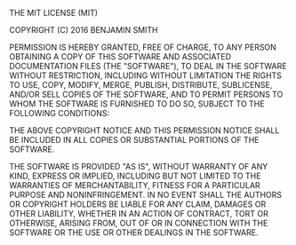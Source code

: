 THE MIT LICENSE (MIT)

COPYRIGHT (C) 2016 BENJAMIN SMITH

PERMISSION IS HEREBY GRANTED, FREE OF CHARGE, TO ANY PERSON OBTAINING A COPY
OF THIS SOFTWARE AND ASSOCIATED DOCUMENTATION FILES (THE "SOFTWARE"), TO DEAL
IN THE SOFTWARE WITHOUT RESTRICTION, INCLUDING WITHOUT LIMITATION THE RIGHTS
TO USE, COPY, MODIFY, MERGE, PUBLISH, DISTRIBUTE, SUBLICENSE, AND/OR SELL
COPIES OF THE SOFTWARE, AND TO PERMIT PERSONS TO WHOM THE SOFTWARE IS
FURNISHED TO DO SO, SUBJECT TO THE FOLLOWING CONDITIONS:

THE ABOVE COPYRIGHT NOTICE AND THIS PERMISSION NOTICE SHALL BE INCLUDED IN ALL
COPIES OR SUBSTANTIAL PORTIONS OF THE SOFTWARE.

THE SOFTWARE IS PROVIDED "AS IS", WITHOUT WARRANTY OF ANY KIND, EXPRESS OR
IMPLIED, INCLUDING BUT NOT LIMITED TO THE WARRANTIES OF MERCHANTABILITY,
FITNESS FOR A PARTICULAR PURPOSE AND NONINFRINGEMENT. IN NO EVENT SHALL THE
AUTHORS OR COPYRIGHT HOLDERS BE LIABLE FOR ANY CLAIM, DAMAGES OR OTHER
LIABILITY, WHETHER IN AN ACTION OF CONTRACT, TORT OR OTHERWISE, ARISING FROM,
OUT OF OR IN CONNECTION WITH THE SOFTWARE OR THE USE OR OTHER DEALINGS IN THE
SOFTWARE.